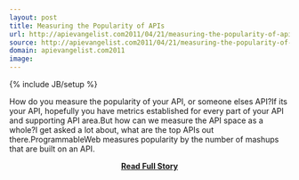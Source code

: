 ```yaml
---
layout: post
title: Measuring the Popularity of APIs
url: http://apievangelist.com2011/04/21/measuring-the-popularity-of-apis/
source: http://apievangelist.com2011/04/21/measuring-the-popularity-of-apis/
domain: apievangelist.com2011
image: 
---
```

{% include JB/setup %}<p>How do you measure the popularity of your API, or someone elses API?If its your API, hopefully you have metrics established for every part of your API and supporting API area.But how can we measure the API space as a whole?I get asked a lot about, what are the top APIs out there.ProgrammableWeb measures popularity by the number of mashups that are built on an API.</p>
<center><p><a href="http://apievangelist.com2011/04/21/measuring-the-popularity-of-apis/" style='padding:25px; font-sze:18px; font-weight: bold;'>Read Full Story</a></p></center>
